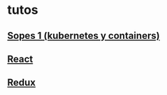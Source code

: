 # tutos

## [Sopes 1 (kubernetes y containers)](https://github.com/pensa123/tutos/tree/master/sopes1)
## [React](https://github.com/pensa123/tutos/tree/master/react)
## [Redux](https://github.com/pensa123/tutos/tree/master/redux)
